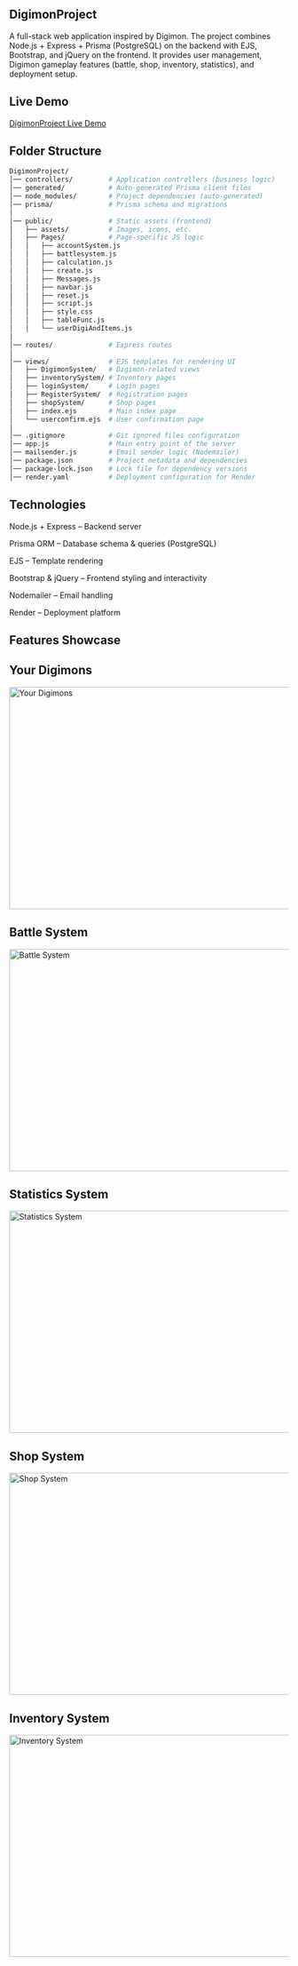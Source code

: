 ## DigimonProject

A full-stack web application inspired by Digimon.
The project combines Node.js + Express + Prisma (PostgreSQL) on the backend with EJS, Bootstrap, and jQuery on the frontend.
It provides user management, Digimon gameplay features (battle, shop, inventory, statistics), and deployment setup.

## Live Demo
[DigimonProject Live Demo](https://digimontra.xyz/)

## Folder Structure
```bash
DigimonProject/
│── controllers/         # Application controllers (business logic)
│── generated/           # Auto-generated Prisma client files
│── node_modules/        # Project dependencies (auto-generated)
│── prisma/              # Prisma schema and migrations
│
│── public/              # Static assets (frontend)
│   ├── assets/          # Images, icons, etc.
│   ├── Pages/           # Page-specific JS logic
│   │   ├── accountSystem.js
│   │   ├── battlesystem.js
│   │   ├── calculation.js
│   │   ├── create.js
│   │   ├── Messages.js
│   │   ├── navbar.js
│   │   ├── reset.js
│   │   ├── script.js
│   │   ├── style.css
│   │   ├── tableFunc.js
│   │   └── userDigiAndItems.js
│
│── routes/              # Express routes
│
│── views/               # EJS templates for rendering UI
│   ├── DigimonSystem/   # Digimon-related views
│   ├── inventorySystem/ # Inventory pages
│   ├── loginSystem/     # Login pages
│   ├── RegisterSystem/  # Registration pages
│   ├── shopSystem/      # Shop pages
│   ├── index.ejs        # Main index page
│   └── userconfirm.ejs  # User confirmation page
│
│── .gitignore           # Git ignored files configuration
│── app.js               # Main entry point of the server
│── mailsender.js        # Email sender logic (Nodemailer)
│── package.json         # Project metadata and dependencies
│── package-lock.json    # Lock file for dependency versions
│── render.yaml          # Deployment configuration for Render
```

## Technologies
Node.js + Express – Backend server

Prisma ORM – Database schema & queries (PostgreSQL)

EJS – Template rendering

Bootstrap & jQuery – Frontend styling and interactivity

Nodemailer – Email handling

Render – Deployment platform

## Features Showcase
## Your Digimons
<img  alt="Your Digimons" src="https://github.com/user-attachments/assets/01f32732-ebd1-4c74-81df-f30e9a048b34"  width="600" height="400"/>

## Battle System
<img alt="Battle System" src="https://github.com/user-attachments/assets/8cc40fb9-9330-4028-b98d-72b2c04bdff4"  width="600" height="400"/>

## Statistics System
<img alt="Statistics System" src="https://github.com/user-attachments/assets/5a67aaa3-bd02-400e-b891-8b45e90d912d"  width="600" height="400"/>

## Shop System
<img alt="Shop System" src="https://github.com/user-attachments/assets/2cd5f62f-ddd1-47b3-9510-59b8d980da9f" width="600" height="400"/>

## Inventory System
<img alt="Inventory System" src="https://github.com/user-attachments/assets/37cde1fa-5723-4165-9a3a-9f734615f3b4" width="600" height="400"/>

